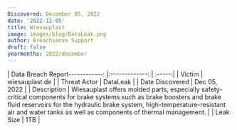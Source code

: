 ```yaml
---
Discovered: December 05, 2022
date: '2022-12-05'
title: Wiesauplast
image: images/blog/DataLeak.png
author: Breachsense Support
draft: false
yearmonths: 2022/december
---
```


| Data Breach Report------------:     |:-------------:    | :-----:|
| Victim      | wiesauplast.de      | 
| Threat Actor      | DataLeak      | 
| Date Discovered      | Dec 05, 2022      | 
| Description      | Wiesauplast offers molded parts, especially safety-critical components for brake systems such as brake boosters and brake fluid reservoirs for the hydraulic brake system, high-temperature-resistant air and water tanks as well as components of thermal management.      | 
| Leak Size      | 1TB      | 

